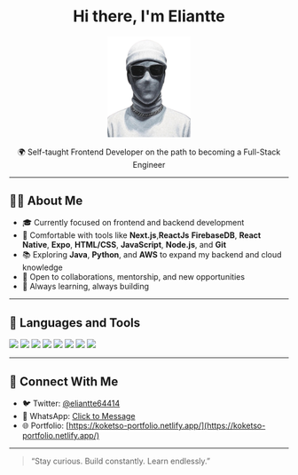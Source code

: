 <h1 align="center">Hi there, I'm Eliantte</h1>

<p align="center">
  <img src="https://github.com/3liantte/3liantte/blob/main/profile-pic.png?raw=true" width="150" alt="Profile image" />
</p>

<p align="center">🌍 Self-taught Frontend Developer on the path to becoming a Full-Stack Engineer</p>

---

## 👨‍💻 About Me

- 🎓 Currently focused on frontend and backend development
- 🚀 Comfortable with tools like **Next.js**,**ReactJs** **FirebaseDB**, **React Native**, **Expo**, **HTML/CSS**, **JavaScript**, **Node.js**, and **Git**
- 📚 Exploring **Java**, **Python**, and **AWS** to expand my backend and cloud knowledge
- 🤝 Open to collaborations, mentorship, and new opportunities
- 🧠 Always learning, always building

---

## 🧰 Languages and Tools

<p>
  <img src="https://img.shields.io/badge/Next.js-000000?style=for-the-badge&logo=next.js&logoColor=white" />
  <img src="https://img.shields.io/badge/React_Native-20232A?style=for-the-badge&logo=react&logoColor=61DAFB" />
  <img src="https://img.shields.io/badge/Expo-000020?style=for-the-badge&logo=expo&logoColor=white" />
  <img src="https://img.shields.io/badge/HTML5-E34F26?style=for-the-badge&logo=html5&logoColor=white" />
  <img src="https://img.shields.io/badge/CSS3-1572B6?style=for-the-badge&logo=css3&logoColor=white" />
  <img src="https://img.shields.io/badge/JavaScript-F7DF1E?style=for-the-badge&logo=javascript&logoColor=black" />
  <img src="https://img.shields.io/badge/Node.js-339933?style=for-the-badge&logo=nodedotjs&logoColor=white" />
  <img src="https://img.shields.io/badge/Git-F05032?style=for-the-badge&logo=git&logoColor=white" />
</p>

---

## 🔗 Connect With Me

- 🐦 Twitter: [@eliantte64414](https://twitter.com/eliantte64414?s=21)
- 📱 WhatsApp: [Click to Message](https://wa.me/+27614091530) <!-- replace with your number -->
- 🌐 Portfolio: [https://koketso-portfolio.netlify.app/](https://koketso-portfolio.netlify.app/)

---

> “Stay curious. Build constantly. Learn endlessly.”

